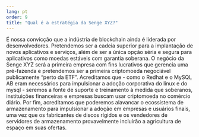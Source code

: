 ```yaml
---
lang: pt
order: 9
title: "Qual é a estratégia da Senge XYZ?"
---
```


É nossa convicção que a indústria de blockchain ainda é liderada por desenvolvedores. Pretendemos ser a cadeia superior para a implantação de novos aplicativos e serviços, além de ser a única opção séria e segura para aplicativos como moedas estáveis com garantia soberana. O negócio da Senge XYZ será a primeira empresa com fins lucrativos que gerencia uma pré-fazenda e pretendemos ser a primeira criptomoeda negociável publicamente “perto da ETF”. Acreditamos que - como o Redhat e o MySQL AB eram necessários para impulsionar a adoção corporativa do linux e do mysql - seremos a fonte de suporte e treinamento à medida que soberanos, instituições financeiras e empresas buscam usar criptomoeda no comércio diário. Por fim, acreditamos que poderemos alavancar o ecossistema de armazenamento para impulsionar a adoção em empresas e usuários finais, uma vez que os fabricantes de discos rígidos e os vendedores de servidores de armazenamento provavelmente incluirão a agricultura de espaço em suas ofertas.
